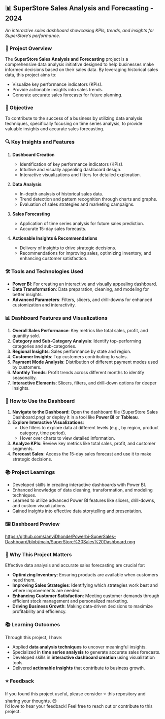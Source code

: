 ## 📊 **SuperStore Sales Analysis and Forecasting - 2024**  
*An interactive sales dashboard showcasing KPIs, trends, and insights for SuperStore’s performance.*

### 📜 Project Overview  
The **SuperStore Sales Analysis and Forecasting** project is a comprehensive data analysis initiative designed to help businesses make informed decisions based on their sales data. By leveraging historical sales data, this project aims to:  
- Visualize key performance indicators (KPIs).  
- Provide actionable insights into sales trends.  
- Generate accurate sales forecasts for future planning.
  
### 🎯 Objective  
To contribute to the success of a business by utilizing data analysis techniques, specifically focusing on time series analysis, to provide valuable insights and accurate sales forecasting.

### 🔍 Key Insights and Features
1. **Dashboard Creation**  
   - Identification of key performance indicators (KPIs).  
   - Intuitive and visually appealing dashboard design.  
   - Interactive visualizations and filters for detailed exploration.

2. **Data Analysis**  
   - In-depth analysis of historical sales data.  
   - Trend detection and pattern recognition through charts and graphs.  
   - Evaluation of sales strategies and marketing campaigns.

3. **Sales Forecasting**  
   - Application of time series analysis for future sales prediction.  
   - Accurate 15-day sales forecasts.  

4. **Actionable Insights & Recommendations**  
   - Delivery of insights to drive strategic decisions.  
   - Recommendations for improving sales, optimizing inventory, and enhancing customer satisfaction.
     
### 🛠️ Tools and Technologies Used  
- **Power BI**: For creating an interactive and visually appealing dashboard.  
- **Data Transformation**: Data preparation, cleaning, and modeling for better insights.  
- **Advanced Parameters**: Filters, slicers, and drill-downs for enhanced customization and interactivity.

### 📊 Dashboard Features and Visualizations  
1. **Overall Sales Performance**: Key metrics like total sales, profit, and quantity sold.  
2. **Category and Sub-Category Analysis**: Identify top-performing categories and sub-categories.  
3. **Regional Insights**: Sales performance by state and region.  
4. **Customer Insights**: Top customers contributing to sales.  
5. **Payment Mode Analysis**: Distribution of different payment modes used by customers.  
6. **Monthly Trends**: Profit trends across different months to identify seasonality.  
7. **Interactive Elements**: Slicers, filters, and drill-down options for deeper insights.

### 📂 How to Use the Dashboard  
1. **Navigate to the Dashboard**: Open the dashboard file (SuperStore Sales Dashboard.png) or deploy it in a tool like **Power BI** or **Tableau**.  
2. **Explore Interactive Visualizations**:  
   - Use filters to explore data at different levels (e.g., by region, product category, time period).  
   - Hover over charts to view detailed information.  
3. **Analyze KPIs**: Review key metrics like total sales, profit, and customer segments.  
4. **Forecast Sales**: Access the 15-day sales forecast and use it to make strategic decisions.

### 📚 Project Learnings  
- Developed skills in creating interactive dashboards with Power BI.  
- Enhanced knowledge of data cleaning, transformation, and modeling techniques.  
- Learned to utilize advanced Power BI features like slicers, drill-downs, and custom visualizations.  
- Gained insights into effective data storytelling and presentation.

### 🖼️ Dashboard Preview  
https://github.com/JanviDhonde/Powerbi-SuperSales-Dashboard/blob/main/SuperStore%20Sales%20Dashboard.png

### 🌟 Why This Project Matters  
Effective data analysis and accurate sales forecasting are crucial for:  
- **Optimizing Inventory**: Ensuring products are available when customers need them.  
- **Improving Sales Strategies**: Identifying which strategies work best and where improvements are needed.  
- **Enhancing Customer Satisfaction**: Meeting customer demands through efficient stock management and personalized marketing.  
- **Driving Business Growth**: Making data-driven decisions to maximize profitability and efficiency.
     
### 📚 **Learning Outcomes**  
Through this project, I have:  
- Applied **data analysis techniques** to uncover meaningful insights.  
- Specialized in **time series analysis** to generate accurate sales forecasts.  
- Developed skills in **interactive dashboard creation** using visualization tools.  
- Delivered **actionable insights** that contribute to business growth.

### ⭐ Feedback  
If you found this project useful, please consider ⭐ this repository and sharing your thoughts. 😊  
I’d love to hear your feedback! Feel free to reach out or contribute to this project.
